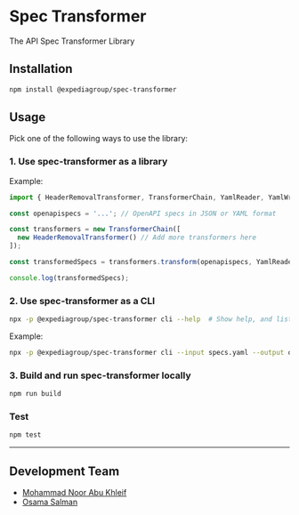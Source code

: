 # Spec Transformer

The API Spec Transformer Library

## Installation

```bash
npm install @expediagroup/spec-transformer
```

## Usage

Pick one of the following ways to use the library:

### 1. Use spec-transformer as a library

Example:

```typescript
import { HeaderRemovalTransformer, TransformerChain, YamlReader, YamlWriter } from '@spec-transformer';

const openapispecs = '...'; // OpenAPI specs in JSON or YAML format

const transformers = new TransformerChain([
  new HeaderRemovalTransformer() // Add more transformers here
]);

const transformedSpecs = transformers.transform(openapispecs, YamlReader, YamlWriter);

console.log(transformedSpecs);
```

### 2. Use spec-transformer as a CLI

```bash
npx -p @expediagroup/spec-transformer cli --help  # Show help, and list all available commands.
```

Example:

```bash
npx -p @expediagroup/spec-transformer cli --input specs.yaml --output out.yaml --headers  # Read specs from specs.yaml, remove headers, and write to out.yaml
```

### 3. Build and run spec-transformer locally

```bash
npm run build
```

### Test

```bash
npm test
```

---

## Development Team

- [Mohammad Noor Abu Khleif](https://github.com/mohnoor94)
- [Osama Salman](https://github.com/osama-salman99)
